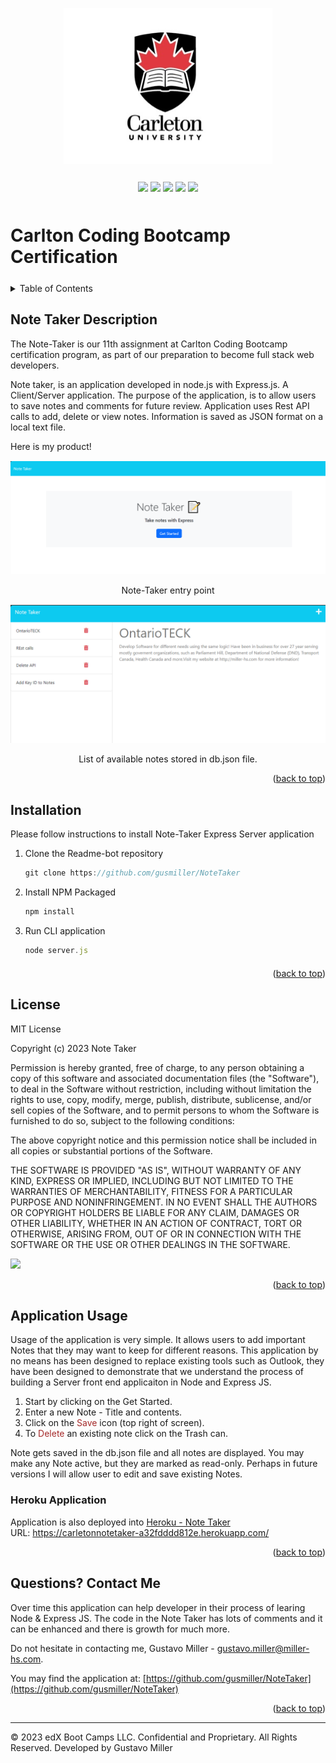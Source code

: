 <a id="readme-top" name="readme-top"></a>

<p align="center"><img src="./Documents/Images/carletonu-logo.jpg" height="250"></p>

<p align="center" style="margin-top:25px; margin-bottom:50px;">
	<a><img src="https://img.shields.io/static/v1.svg?label=javascript&message=Language&color=green"/></a>
	<a><img src="https://img.shields.io/static/v1.svg?label=nodejs&message=Server&color=purple"/></a>
	<a><img src="https://img.shields.io/static/v1.svg?label=github&message=Versions&color=cyan"/></a>
	<a><img src="https://img.shields.io/static/v1.svg?label=License&message=MIT&color=red"/></a>
	<a><img src="https://img.shields.io/static/v1.svg?label=ExpressJS&message=REST&color=burlywood"/></a>
</p>

# Carlton Coding Bootcamp Certification

<details style="margin-bottom: 25px; margin-top: 25px;">
	<summary>Table of Contents</summary>
	<ol>
		<li><a href="#Description">Note Taker Description</a></li>
		<li><a href="#installation">Installation</a></li>
		<li><a href="#license">License</a></li>
		<li><a href="#usage">Application Usage</a></li>
		<li><a href="#contactme">Questions? Contact Me!</a></li>
	</ol>
</details>
<div id="Description" style="margin-top: 25px;">

## Note Taker Description

The Note-Taker is our 11th assignment at Carlton Coding Bootcamp certification program, as part of our preparation to become full stack web developers.

Note taker, is an application developed in node.js with Express.js. A Client/Server application. The purpose of the application, is to allow users to save notes and comments for future review. Application uses Rest API calls to add, delete or view notes. Information is saved as JSON format on a local text file.

Here is my product!

<div style="margin-top: 15px;">
	<img src="./documents/Images/NOTE001.png">
	<p align="center">Note-Taker entry point</p>
</div>

<div style="margin-top: 15px;">
	<img src="./documents/Images/NOTE002.png">
	<p align="center">List of available notes stored in db.json file.</p>
</div>

</div>

<p align="right">(<a href="#readme-top">back to top</a>)</p>

<div id="installation" style="margin-bottom: 20px;margin-top: 20px;">

## Installation

Please follow instructions to install Note-Taker Express Server application

1. Clone the Readme-bot repository
	```js
	git clone https://github.com/gusmiller/NoteTaker
	```
2. Install NPM Packaged
	```js
	npm install
	```
3. Run CLI application
	```js
	node server.js
	```
</div>

<p align="right">(<a href="#readme-top">back to top</a>)</p>

<div id="license" style="margin-top: 25px;">

## License

MIT License

Copyright (c) 2023 Note Taker

Permission is hereby granted, free of charge, to any person obtaining a copy of this software and associated documentation files (the "Software"), to deal in the Software without restriction, including without limitation the rights to use, copy, modify, merge, publish, distribute, sublicense, and/or sell copies of the Software, and to permit persons to whom the Software is furnished to do so, subject to the following conditions:

The above copyright notice and this permission notice shall be included in all copies or substantial portions of the Software.

THE SOFTWARE IS PROVIDED "AS IS", WITHOUT WARRANTY OF ANY KIND, EXPRESS OR IMPLIED, INCLUDING BUT NOT LIMITED TO THE WARRANTIES OF MERCHANTABILITY, FITNESS FOR A PARTICULAR PURPOSE AND NONINFRINGEMENT. IN NO EVENT SHALL THE AUTHORS OR COPYRIGHT HOLDERS BE LIABLE FOR ANY CLAIM, DAMAGES OR OTHER LIABILITY, WHETHER IN AN ACTION OF CONTRACT, TORT OR OTHERWISE, ARISING FROM, OUT OF OR IN CONNECTION WITH THE SOFTWARE OR THE USE OR OTHER DEALINGS IN THE SOFTWARE.

<a><img src="https://img.shields.io/static/v1.svg?label=License&message=MIT&color=yellow"/></a>

<p align="right">(<a href="#readme-top">back to top</a>)</p>

</div>

<div id="usage" style="margin-top: 25px;">

## Application Usage

Usage of the application is very simple. It allows users to add important Notes that they may want to keep for different reasons. This application by no means has been designed to replace existing tools such as Outlook, they have been designed to demonstrate that we understand the process of building a Server front end applicaiton in Node and Express JS.

1. Start by clicking on the Get Started.
2. Enter a new Note - Title and contents.
3. Click on the <span style="color:brown;">Save</span> icon (top right of screen).
4. To <span style="color:brown;">Delete</span> an existing note click on the Trash can.

Note gets saved in the db.json file and all notes are displayed. You may make any Note active, but they are marked as read-only. Perhaps in future versions I will allow user to edit and save existing Notes.

### Heroku Application

Application is also deployed into [Heroku - Note Taker](https://carletonnotetaker-a32fdddd812e.herokuapp.com/)</br>
URL: https://carletonnotetaker-a32fdddd812e.herokuapp.com/

<p align="right">(<a href="#readme-top">back to top</a>)</p>

</div>

<div id="contactme" style="margin-top: 25px;">

## Questions? Contact Me 

Over time this application can help developer in their process of learing Node & Express JS. The code in the Note Taker has lots of comments and it can be enhanced and there is growth for much more.

Do not hesitate in contacting me, Gustavo Miller - gustavo.miller@miller-hs.com.

You may find the application at: [https://github.com/gusmiller/NoteTaker](https://github.com/gusmiller/NoteTaker)

<p align="right">(<a href="#readme-top">back to top</a>)</p>

</div>

---
© 2023 edX Boot Camps LLC. Confidential and Proprietary. All Rights Reserved. Developed by Gustavo Miller